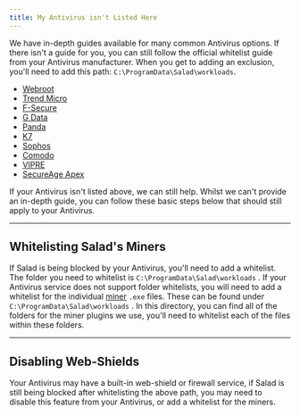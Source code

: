 ```yaml
---
title: My Antivirus isn't Listed Here
---
```


We have in-depth guides available for many common Antivirus options. If there isn't a guide for you, you can still
follow the official whitelist guide from your Antivirus manufacturer. When you get to adding an exclusion, you'll need
to add this path: `C:\ProgramData\Salad\workloads`.

- [Webroot](https://answers.webroot.com/Webroot/ukp.aspx?pid=17&app=vw&vw=1&solutionid=25&t=You-want-to-exclude-items-from-scans)
- [Trend Micro](https://helpcenter.trendmicro.com/en-us/article/TMKA-14498)
- [F-Secure](https://help.f-secure.com/product.html#home/total-windows/latest/en/task_13205052E3D44C44BA2491A55A7F818F-latest-en)
- [G Data](https://www.gdata.de/help-en/consumer/FAQ/BlockedApplication/)
- [Panda](https://www.pandasecurity.com/homeusers/downloads/docs/product/help/pd/en/43.htm)
- [K7](https://support.k7computing.com/index.php?%2Fselfhelp%2Fview-article%2FHow-can-I-manage-exclusion)
- [Sophos](https://docs.sophos.com/central/customer/help/en-us/ManageYourProducts/GlobalSettings/GlobalExclusions/index.html)
- [Comodo](https://help.comodo.com/topic-399-1-790-10378-.html)
- [VIPRE](https://success.vipre.com/endpoint-cloud-manage/endpoint-cloud-add-exclusion)
- [SecureAge Apex](https://secureaplus.secureage.com/Main/resource/SecureAPlus3.4User%20Guidev3.0.pdf)

If your Antivirus isn't listed above, we can still help. Whilst we can't provide an in-depth guide, you can follow these
basic steps below that should still apply to your Antivirus.

---

## Whitelisting Salad's Miners

If Salad is being blocked by your Antivirus, you'll need to add a whitelist. The folder you need to whitelist is
`C:\ProgramData\Salad\workloads` . If your Antivirus service does not support folder whitelists, you will need to add a
whitelist for the individual [miner](/docs/faq/salad-app/what-miners-does-salad-currently-use) `.exe` files. These can
be found under `C:\ProgramData\Salad\workloads` . In this directory, you can find all of the folders for the miner
plugins we use, you'll need to whitelist each of the files within these folders.

---

## Disabling Web-Shields

Your Antivirus may have a built-in web-shield or firewall service, if Salad is still being blocked after whitelisting
the above path, you may need to disable this feature from your Antivirus, or add a whitelist for the miners.
